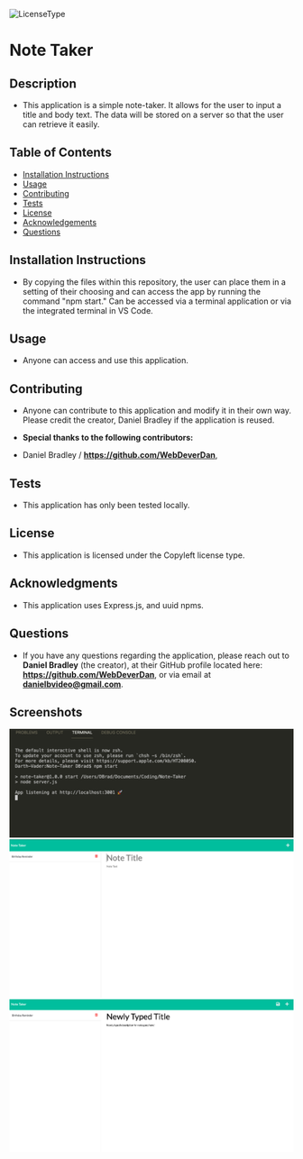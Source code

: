 

  ![LicenseType](https://img.shields.io/badge/License%3A%20-Copyleft-green)
  # Note Taker
  
  ## Description
  
  * This application is a simple note-taker. It allows for the user to input a title and body text. The data will be stored on a server so that the user can retrieve it easily.
  
  ## Table of Contents
  
  * [Installation Instructions](#Installation-Instructions)
  * [Usage](#Usage)
  * [Contributing](#Contributing)
  * [Tests](#Tests)
  * [License](#License)
  * [Acknowledgements](#Acknowledgements)
  * [Questions](#Questions)
  
  ## Installation Instructions
  
  * By copying the files within this repository, the user can place them in a setting of their choosing and can access the app by running the command "npm start." Can be accessed via a terminal application or via the integrated terminal in VS Code.
  
  ## Usage
  
  * Anyone can access and use this application.
  
  ## Contributing
  
  * Anyone can contribute to this application and modify it in their own way. Please credit the creator, Daniel Bradley if the application is reused.
  
  * **Special thanks to the following contributors:** 
  * Daniel Bradley / **https://github.com/WebDeverDan**,
  
  ## Tests
  
  * This application has only been tested locally.
  
  ## License
  
  * This application is licensed under the Copyleft license type.
  
  ## Acknowledgments
  
  * This application uses Express.js, and uuid npms. 
  
  ## Questions
  * If you have any questions regarding the application, please reach out to **Daniel Bradley** (the creator), at their GitHub profile located here: **https://github.com/WebDeverDan**, or via email at **danielbvideo@gmail.com**.

  ## Screenshots
  ![Image 1 of application:](https://github.com/WebDeverDan/Note-Taker/blob/eb60917feacfcb104316a6340cb09d91c9d5ab22/Screenshots/npm%20start.png)
  ![Image 2 of application:](https://github.com/WebDeverDan/Note-Taker/blob/eb60917feacfcb104316a6340cb09d91c9d5ab22/Screenshots/Persisting%20Data%20and%20No%20Typed%20Information.png)
  ![Image 3 of application:](https://github.com/WebDeverDan/Note-Taker/blob/eb60917feacfcb104316a6340cb09d91c9d5ab22/Screenshots/Persisting%20Data%20and%20Newly%20Typed%20Info.png)


